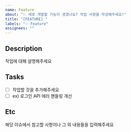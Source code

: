 ```yaml
---
name: Feature
about: "✨ 새로 개발할 기능이 생겼나요? 작업 사항을 작성해주세요!"
title: "[FEATURE] "
labels: "✨ Feature"
assignees: ""
---
```


## Description

작업에 대해 설명해주세요

## Tasks

- [ ] 작업할 것을 추가해주세요
- [ ] ex) 로그인 API 에러 핸들링 개선

## Etc

해당 이슈에서 참고할 사항이나 그 외 내용들을 입력해주세요

<!-- safd -->
